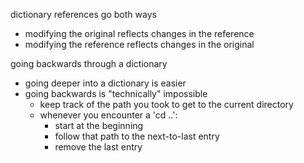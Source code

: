 dictionary references go both ways
- modifying the original reflects changes in the reference
- modifying the reference reflects changes in the original

going backwards through a dictionary
- going deeper into a dictionary is easier
- going backwards is "technically" impossible
    - keep track of the path you took to get to the current directory
    - whenever you encounter a 'cd ..':
        - start at the beginning
        - follow that path to the next-to-last entry
        - remove the last entry